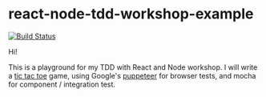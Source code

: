 # react-node-tdd-workshop-example

[![Build Status](https://travis-ci.org/yanivefraim/react-node-tdd-workshop-example.svg?branch=master)](https://travis-ci.org/yanivefraim/react-node-tdd-workshop-example)


Hi! 

This is a playground for my TDD with React and Node workshop. I will write a [tic tac toe](https://en.wikipedia.org/wiki/Tic-tac-toe) game, using Google's [puppeteer](https://github.com/GoogleChrome/puppeteer) for browser tests, and mocha for component / integration test.
